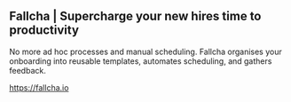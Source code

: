 <!---![jsdelivr-github-cover-main-2](https://uploads-ssl.webflow.com/601eb68e8e04ef5577e2b94b/606371aa80b83df8bef422dc_scheduling-website.svg) -->


## Fallcha | Supercharge your new hires time to productivity

No more ad hoc processes and manual scheduling.
Fallcha organises your onboarding into reusable templates, automates scheduling, and gathers feedback.

https://fallcha.io
